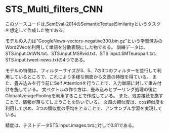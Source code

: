 # STS_Multi_filters_CNN

このソースコードは,SemEval-2014のSemanticTextualSimilarityというタスクを想定して作成した物である。

モデルの入力は"GoogleNews-vectors-negative300.bin.gz"という学習済みのWord2Vecを利用して単語を分散表現にした物である。
訓練データは、STS.input.OnWN.txt、STS.input.MSRvid.txt、STS.input.SMTeuroparl.txt、STS.input.tweet-news.txtの4つである。

モデルの特徴は、フィルターサイズが3、5、7の3つのフィルターを並行して利用しているところで、これにより多様な側面から文章の特徴を得ている。
また、畳み込みを行う前にSelf Attentionを行うことで、入力単語に対して重み付けを施している。
文ベクトルの作り方は、畳み込みとプーリング処理の後にGlobalAveragePoolingを利用することで作成している。
また、残差接続を施すことで、情報が落ちてしまうことを防いでいる。
文章の類似度は、cos類似度を利用して求め、3つの類似度の平均をとることで、アンサンブル学習を実現している。

精度は、テストデータSTS.input.images.txtに対して0.81である。
